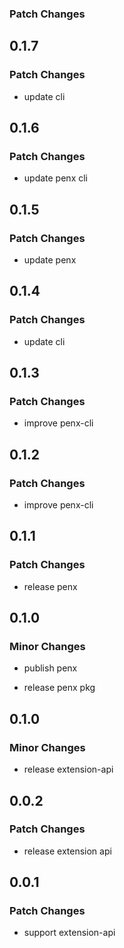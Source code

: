 ### Patch Changes

## 0.1.7

### Patch Changes

- update cli

## 0.1.6

### Patch Changes

- update penx cli

## 0.1.5

### Patch Changes

- update penx

## 0.1.4

### Patch Changes

- update cli

## 0.1.3

### Patch Changes

- improve penx-cli

## 0.1.2

### Patch Changes

- improve penx-cli

## 0.1.1

### Patch Changes

- release penx

## 0.1.0

### Minor Changes

- publish penx

- release penx pkg

## 0.1.0

### Minor Changes

- release extension-api

## 0.0.2

### Patch Changes

- release extension api

## 0.0.1

### Patch Changes

- support extension-api
